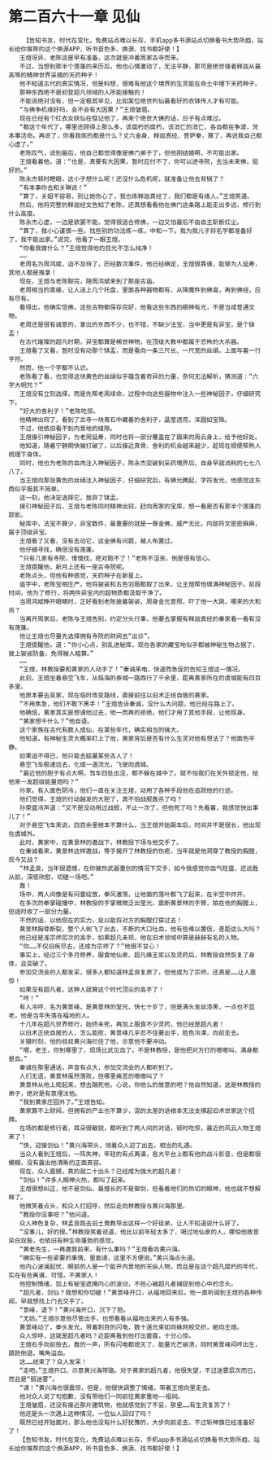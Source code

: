 # 第二百六十一章 见仙
        【告知书友，时代在变化，免费站点难以长存，手机app多书源站点切换看书大势所趋，站长给你推荐的这个换源APP，听书音色多、换源、找书都好使！】
       王煊讶异，老陈这是早有准备，这次就是冲着周家古寺而来。
       不过，当想到那半个莲蓬的来历后，他也心情激动了，无法平静，那可是绝世强者释迦从最高等的精神世界采摘的天药种子！
       他不知道古代的真实情况，但是料想，很难有他这个境界的生灵能在命土中埋下天药种子。
       那种东西绝不是初登超凡领域的人所能接触的！
       不能说绝对没有，但一定极其罕见，比如某位绝世列仙最看好的衣钵传人才有可能。
       “与佛争机缘好吗，会不会有大因果？”王煊皱眉。
       现在已经有个红衣女妖仙在惦记他了，再来个绝世大佛的话，日子有点难过。
       “都这个年代了，哪里还顾得上那么多，该腐朽的腐朽，该消亡的消亡，各自都在争渡，凭本事活命。再说了，你看我练的都是什么？丈六金身、释迦真经、菩萨拳，算了，再说我自己都心虚了。”
       老陈叹气，说到最后，他自己都觉得像是佛门弟子了，但他刚结婚啊，不可能出家。
       王煊看着他，道：“也是，真要有大因果，暂时应付不了，你可以进寺院，去当未来佛，挺好的。”
       陈永杰顿时瞪眼，这小子想什么呢！还没什么危机呢，就准备让他去背锅了？
       “有本事你去和关琳说！”
       “算了，关姐不容易，别让她伤心了，我也练释迦真经了，我们都是有缘人。”王煊笑道。
       然后，他将完整的释迦经文告知了老陈，还真想看看他在佛门这条路上能走出多远，修行到什么高度。
       陈永杰心虚，一边是欲罢不能，觉得很适合修佛，一边又怕最后不由自主斩断红尘。
       “算了，我小心谨慎一些，找些别的功法练一练，中和一下。我为我儿子将名字都准备好了，我不能出家。”说完，他看了一眼王煊。
       “你看我做什么？”王煊觉得他的目光不怎么纯净！
       ……
       老周名为周鸿斌，迫不及待了，历经数次事件，他已经确定，王煊很靠谱，能够为人延寿，其他人都是推拿！
       现在，王煊与老陈聊完，随周鸿斌来到了那座古庙。
       老周相当的直接，让人送上几个托盘，里面各种器物都有，从降魔杵到佛龛，再到佛经，应有尽有。
       看得出，他确实信佛，这些古物都保存完好，他看这些东西的眼神有光，不是当成普通文物。
       老周还是很有诚意的，拿出的东西不少，也不错，不缺少法宝，当中更是有异宝，是个钵盂！
       在古代璀璨的超凡时期，异宝都算是稀世神物，在顶级大教中都属于恐怖的大杀器。
       王煊看了又看，暂时没有动那个钵盂，而是看向一条三尺长、一尺宽的丝绢，上面写着一行字符。
       然而，他一个字都不认识。
       老陈看了看，也觉得这块黄色的丝绢似乎蕴含着奇异的力量，奈何无法解析，猜测道：“六字大明咒？”
       王煊没有立刻选择，而是先帮老周续命，过程中向这些器物中注入一些神秘因子，仔细研究下。
       “好大的舍利子！”老陈吃惊。
       他精神出窍了，看到了古寺一块青石中藏着的舍利子，晶莹透亮，浑圆如宝珠。
       不过，他依旧看不到内景地的缝隙。
       王煊接引神秘因子，为老周延寿，同时也将一部分覆盖在了跟来的周云身上，给予他好处。
       他知道，随着宁静期快被打破了，以后接近真骨、舍利的机会越来越少，趁现在顺便帮熟人梳理下身体。
       同时，他也为老陈的血肉注入神秘因子，陈永杰突破到采药境界后，自身早就消耗的七七八八了。
       当王煊向那张黄色的丝绢注入神秘因子，仔细研究后，有佛光腾起，字符发光，他感觉这东西似乎极其不简单。
       这一刻，他决定选择它，放弃了钵盂。
       接引神秘因子后，王煊与老陈同时精神出窍，赶向周家的宝库，想一看是否有那半个莲蓬的踪影。
       秘库中，法宝不算少，异宝数件，最重要的就是一尊金佛，威严无比，内部符文密密麻麻，属于顶级异宝。
       王煊看了又看，没有去动它，这金佛有问题，被人布置过。
       他仔细寻找，确信没有莲蓬。
       “只有几家有寺院，慢慢找，绝对跑不了！”老陈不沮丧，倒是很有信心。
       王煊提醒他，新月上还有一座古寺院呢。
       老陈点头，但他有种感觉，天药种子在新星上。
       庙宇中，老陈宝相庄严，他将袈裟和五色羽扇都取了出来，让王煊帮他填满神秘因子。前段时间，他为了修行，将两件异宝内的超物质都汲取干净了。
       当周鸿斌睁开眼睛时，正好看到老陈披着袈裟，周身金光普照，吓了他一大跳，哪来的大和尚？
       当离开周家后，老陈与王煊告别，约定分头行事，他要去掌握有释迦真经的秦家看一看有没有莲蓬。
       他让王煊也尽量先选择拥有寺院的财阀去“出诊”。
       王煊提醒他，道：“你小心点，别乱进秘库，现在各家的藏宝地似乎都被神秘生物占据了，披上袈裟防备，免得被人暗算。”
       ……
       “王煊，林教授要和黄家的人动手了！”秦诚来电，快速而急促的告知王煊这一情况。
       此刻，王煊坐着悬空飞车，从临海的泰城一路西行了千余里，距离黄家所在的虞城能有四百多里。
       他原本要去吴家，现在临时改变路线，直接前往以旧术正统自居的黄家。
       “不用焦急，他们不敢下黑手！”王煊告诉秦诚，没什么大问题，他已经在路上了。
       他确信，黄家其实是想请他过去，他一而再的拒绝，他们才用了其他手段，让他现身。
       “黄家想干什么？”他自语。
       这个家族在古代有数人成仙，在某些年代，确实相当的强大。
       他知道，有神秘生灵大概率盯上了他，黄家背后是否有什么生灵对他有想法了？他面色平静。
       如果迫不得已，他只能去掂量某些古人了！
       悬空飞车极速远去，化成一道流光，飞驶向虞城。
       “最近他的胆子有点大啊，驾车四处出没，都不躲在城中了。就不怕我们在天外锁定他，给他来一发超级能量炮吗？”
       孙家，有人面色阴冷，他们一直在关注王煊，动用了各种手段他在追踪他的行迹。
       他们觉得，王煊的行动越发的大胆了，真不怕战舰轰杀了吗？
       孙荣盛冷声道：“又不是没动用过战舰，不止一次了，但他死了吗？先看着，我感觉快出事儿了！”
       对于悬空飞车来说，四百余里根本不算什么，当王煊开始飙车后，时间并不是很长，他出现在虞城外。
       此时，黄家中，在黄景林的邀战下，林教授下场与他交手了。
       在秦诚看来，黄景林这样邀战，等于揭开了林教授的伤疤，当年就是他洞穿了教授的胸膛，现今又战？
       “林孟良，当年很遗憾，在你被热武器重创的情况下交手，如今我感觉你血气旺盛，还远胜从前，深感欣慰，切磋一场吧。”
       轰！
       场中，两人间像是有闷雷绽放，拳风激荡，让地面的落叶都飞了起来，在半空中炸开。
       在多次的拳掌碰撞中，林教授的手掌微微泛出莹光，震断黄景林的手臂，拍在他的胸膛上，但适时收了一部分力量。
       不然的话，以他现在的实力，足以能将对方的胸膛打穿过去！
       黄景林胸骨断裂，整个人倒飞了出去，不断的大口吐血，他有些难以置信，差距这么大吗？
       他已经是准宗师层次的高手，如果超凡未现，他在旧术领域中算是赫赫有名的人物。
       “你……不仅旧疾尽去，还成为宗师了？”他很不甘心！
       事实上，经过三个多月修养，服食地仙泉、超凡蜂王浆以及灵药后，林教授自然恢复了身体，且突破了。
       参加交流会的人都发呆，很多人都知道林孟良复原了，但他成为了宗师，还真是……让人震惊！
       如果没有超凡者，这种人就算这个时代顶尖的高手了！
       “哼！”
       有人冷哼，名为黄景峰，是黄景林的堂兄，快七十岁了，但是满头发丝漆黑，一点也不显老，他是当年失落在福地的人。
       十几年在超凡世界修行，始终未死，再加上服食不少灵药，他已经是超凡者！
       以旧术正统自居的人，怎么能败，黄景峰几乎忍不住要出手，脸色冷漠，向前走去。
       关键时刻，他的叔叔黄兴海拦住了他，示意他不要冲动。
       “喂，老王，你到哪里了，现场比武见血了。不是林教授，是他把对方打的嗷嗷叫，满身都是血。”
       秦诚在那里通话，声音有点大，参加交流会的人都听到了。
       人们无语，黄景林虽然落败，但哪里痛苦的嗷嗷叫了？
       黄景林从地上爬起来，想去踹死他，心说，你他么的故意的吧？他自然知道，这是林教授的弟子，绝对是有意埋汰他。
       “我到黄家庄园外了。”王煊告知。
       黄家算不上财阀，但拥有的产业也不算少，混的太差的话根本无法支撑起旧术世家这个招牌。
       在场的都是修行者，耳朵很敏锐，都听到了两人间的对话，顿时吃惊，最近的风云人物王煊来了！
       “快，迎接剑仙！”黄兴海带头，领着众人迎了出去，相当的礼遇。
       当众人看到王煊后，一阵失神，年轻的有点离谱，各大平台上都有他的战斗影音，但是都很模糊，没有露出他清晰的正面真容。
       现在，众人震撼，真的就二十出头？已经成为强大的超凡者！
       “剑仙！”许多人眼神火热，都叫了起来。
       王煊很想纠正，他不是剑仙，最擅长的不是御剑，但看着他们的热切的眼神，他也就不想解释了。
       他微笑着点头，和众人打招呼，然后走向林教授与黄兴海那里。
       “教授你没事吧？”他问道。
       众人神色复杂，林孟良跑去旧土竟教导出这样一个好徒弟，让人不知道说什么好了。
       “没事儿，好的很。”林教授笑着说道，他比以前年轻太多了，喝过地仙泉的人，哪怕他故意染白双鬓，也依旧有种生命蓬勃的感觉。
       “黄老先生，一再邀我前来，有什么事吗？”王煊看向黄兴海。
       “确实有一些紧要的事情，里面请，这里不方便说。”黄兴海点头道。
       他内心波澜起伏，眼前的人是一个能开内景地的天纵人物，而且是在这个超凡腐朽的年代，实在有些离谱，可惜，不黄家人！
       他控制情绪，加上有秘宝遮掩内心的波动，不担心被超凡者捕捉到他心中的念头。
       “超凡者，剑仙？我想和你切磋！”黄景峰开口，从福地回来后，他一直听闻到王煊的各种传闻，早就想找上门去交手了。
       “景峰，退下！”黄兴海开口，沉下了脸。
       “无妨。”王煊示意他尽管出手，也想看看从福地出来的人有多强。
       黄景峰动了，拳头发光，带着刺目的闪电，数十道光束如同蛛网般交织，砸向王煊。
       众人惊呼，这就是超凡者吗？近距离看到他打出雷霆，十分心惊。
       王煊右手向前按去，轰的一声，所有闪电都熄灭了，能量光芒崩溃，同时黄景峰闷哼出生，踉跄倒退，嘴角溢血。
       这……结束了？众人发呆！
       “走吧。”王煊开口，示意黄兴海带路。对于黄家的超凡者，他很失望，不过迷雾层次而已，而且是“弱迷雾”。
       “请！”黄兴海也很震惊，但是，他很快调整了情绪，带着王煊向里走去。
       他对众人说了句抱歉，没有带他们一同前往黄家重地——祖祠。
       王煊皱眉，还没有接近那片建筑物，他就感觉到了不妥，那里……有生灵复苏了！
       他还是头一次遇上这种情况，一位仙人回归了吗？
       既然已经开始面对，那么他也没有什么好犹豫的，大步向前走去，不过斩神旗已经准备好了！
       【告知书友，时代在变化，免费站点难以长存，手机app多书源站点切换看书大势所趋，站长给你推荐的这个换源APP，听书音色多、换源、找书都好使！】